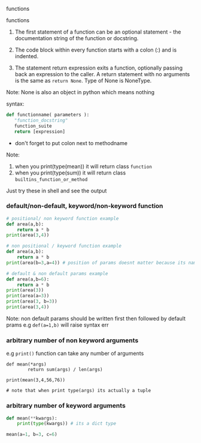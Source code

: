 functions

functions
1. The first statement of a function can be an optional statement - the documentation string of the function or docstring.

2. The code block within every function starts with a colon (:) and is indented.

3. The statement return expression exits a function, optionally passing back an expression to the caller. A return statement with no arguments is the same as `return None`. Type of None is NoneType.

Note: None is also an object in python which means nothing

syntax:

```python
def functionname( parameters ):
   "function_docstring"
   function_suite
   return [expression]
```

* don't forget to put colon next to methodname

Note: 
1. when you print(type(mean)) it will return class `function`
2. when you print(type(sum)) it will return class `builtins_function_or_method`

Just try these in shell and see the output

### default/non-default, keyword/non-keyword function

```python
# positional/ non keyword function example
def area(a,b):
	return a * b
print(area(3,4))

# non positional / keyword function example
def area(a,b):
	return a * b
print(area(b=3,a=4)) # position of params doesnt matter because its named keyword params

# default & non default params example
def area(a,b=6):
	return a * b
print(area(3))
print(area(a=3))
print(area(3, b=3))
print(area(3,4))
```

Note: non default params should be written first then followed by default prams
e.g `def(a=1,b)` will raise syntax err

### arbitrary number of non keyword arguments

e.g `print()` function can take any number of arguments

```
def mean(*args)
		return sum(args) / len(args)
		
print(mean(3,4,56,76))

# note that when print type(args) its actually a tuple
```

### arbitrary number of keyword arguments

```python
def mean(**kwargs):
	print(type(kwargs)) # its a dict type

mean(a=1, b=3, c=6)
```